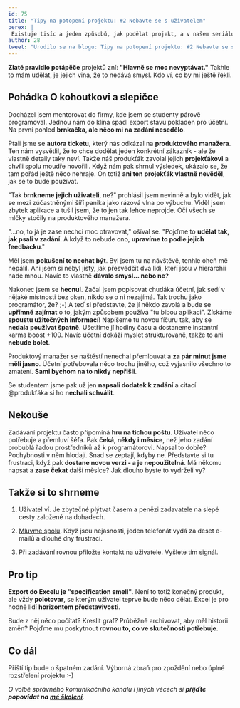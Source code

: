 ```yaml
---
id: 75
title: "Tipy na potopení projektu: #2 Nebavte se s uživatelem"
perex: |
 Existuje tisíc a jeden způsobů, jak podělat projekt, a v našem seriálu si některé ukážeme. Dnes bych rád mluvil o jednom zvláštním živočichovi. Hodně programátorů o něm slyšelo, ale jen málokdo ho viděl. Přivítejte na scénu **uživatele**.
author: 28
tweet: "Urodilo se na blogu: Tipy na potopení projektu: #2 Nebavte se s uživatelem #user #ux"
---
```


**Zlaté pravidlo potápěče** projektů zní: **"Hlavně se moc nevyptávat."** Takhle to mám udělat, je jejich vina, že to nedává smysl. Kdo ví, co by mi ještě řekli.

## Pohádka O kohoutkovi a slepičce

Docházel jsem mentorovat do firmy, kde jsem se studenty párově programoval. Jednou nám do klína spadl export stavu pokladen pro účetní. Na první pohled **brnkačka, ale něco mi na zadání nesedělo**.

Ptali jsme se **autora ticketu**, který nás odkázal na **produktového manažera**. Ten nám vysvětlil, že to chce dodělat jeden konkrétní zákazník - ale že vlastně detaily taky neví. Takže náš produkťák zavolal jejich **projekťákovi** a chvíli spolu moudře hovořili. Když nám pak shrnul výsledek, ukázalo se, že tam pořád ještě něco nehraje. On totiž **ani ten projekťák vlastně nevěděl**, jak se to bude používat.

"Tak **brnkneme jejich uživateli**, ne?" prohlásil jsem nevinně a bylo vidět, jak se mezi zúčastněnými šíří panika jako rázová vlna po výbuchu. Viděl jsem zbytek aplikace a tušil jsem, že to jen tak lehce neprojde. Oči všech se mlčky stočily na produktového manažera.

"...no, to já je zase nechci moc otravovat," ošíval se. "Pojďme to **udělat tak, jak psali v zadání**. A když to nebude ono, **upravíme to podle jejich feedbacku**."

Měl jsem **pokušení to nechat být**. Byl jsem tu na návštěvě, tenhle oheň mě nepálil. Ani jsem si nebyl jistý, jak přesvědčit dva lidi, kteří jsou v hierarchii nade mnou. Navíc to vlastně **dávalo smysl... nebo ne?**

Nakonec jsem se **hecnul**. Začal jsem popisovat chudáka účetní, jak sedí v nějaké místnosti bez oken, nikdo se o ni nezajímá. Tak trochu jako programátor, že? ;-) A teď si představte, že jí někdo zavolá a bude se **upřímně zajímat** o to, jakým způsobem používá "tu blbou aplikaci". Získáme **spoustu užitečných informací**! Napíšeme tu novou fíčuru tak, aby se **nedala používat špatně**. Ušetříme jí hodiny času a dostaneme instantní karma boost +100. Navíc účetní dokáží myslet strukturovaně, takže to ani **nebude bolet**.

Produktový manažer se naštěstí nenechal přemlouvat a **za pár minut jsme měli jasno**. Účetní potřebovala něco trochu jiného, což vyjasnilo všechno to zmatení. **Sami bychom na to nikdy nepřišli**.

Se studentem jsme pak už jen **napsali dodatek k zadání** a citací @produkťáka si ho **nechali schválit**.

## Nekouše

Zadávání projektu často připomíná **hru na tichou poštu**. Uživatel něco potřebuje a přemluví šéfa. Pak **čeká, někdy i měsíce**, než jeho zadání probublá řadou prostředníků až k programátorovi. Napsal to dobře? Pochybnosti v něm hlodají. Snad se zeptají, kdyby ne. Představte si tu frustraci, když pak **dostane novou verzi - a je nepoužitelná**. Má někomu napsat a **zase čekat** další měsíce? Jak dlouho byste to vydrželi vy?

## Takže si to shrneme

1. Uživatel ví. Je zbytečné plýtvat časem a penězi zadavatele na slepé cesty založené na dohadech.

2. [Mluvme spolu](https://pehapkari.cz/blog/2017/10/24/komunikace-se-zakaznikem-anti-tipy-1-komunikacni-kanal/). Když jsou nejasnosti, jeden telefonát vydá za deset e-mailů a dlouhé dny frustrací.
3. Při zadávání rovnou přiložte kontakt na uživatele. Vyšlete tím signál.

## Pro tip

**Export do Excelu je "specification smell".** Není to totiž konečný produkt, ale vždy **polotovar**, se kterým uživatel teprve bude něco dělat. Excel je pro hodně lidí **horizontem představivosti**.

Bude z něj něco počítat? Kreslit graf? Průběžně archivovat, aby měl historii změn? Pojďme mu poskytnout **rovnou to, co ve skutečnosti potřebuje**.

## Co dál

Příští tip bude o špatném zadání. Výborná zbraň pro zpoždění nebo úplné rozstřelení projektu :-)

*O volbě správného komunikačního kanálu i jiných věcech si **přijďte popovídat na [mé školení](https://www.naucmese.cz/petr-pepa-pavel)**.*
